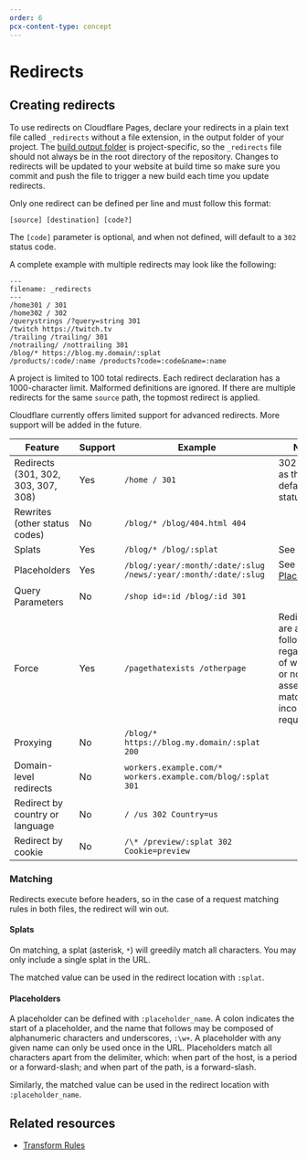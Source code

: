 ```yaml
---
order: 6
pcx-content-type: concept
---
```


# Redirects

## Creating redirects

To use redirects on Cloudflare Pages, declare your redirects in a plain text file called `_redirects` without a file extension, in the output folder of your project. The [build output folder](/platform/build-configuration) is project-specific, so the `_redirects` file should not always be in the root directory of the repository. Changes to redirects will be updated to your website at build time so make sure you commit and push the file to trigger a new build each time you update redirects.

Only one redirect can be defined per line and must follow this format:

    [source] [destination] [code?]

<Aside heading="Status Code">

The `[code]` parameter is optional, and when not defined, will default to a `302` status code.

</Aside>

A complete example with multiple redirects may look like the following:

    ---
    filename: _redirects
    ---
    /home301 / 301
    /home302 / 302
    /querystrings /?query=string 301
    /twitch https://twitch.tv
    /trailing /trailing/ 301
    /notrailing/ /nottrailing 301
    /blog/* https://blog.my.domain/:splat
    /products/:code/:name /products?code=:code&name=:name

A project is limited to 100 total redirects. Each redirect declaration has a 1000-character limit. Malformed definitions are ignored. If there are multiple redirects for the same `source` path, the topmost redirect is applied.

Cloudflare currently offers limited support for advanced redirects. More support will be added in the future.

<TableWrap>

| Feature                             | Support | Example                                                         | Notes                                                                                             |
| ----------------------------------- | ------- | --------------------------------------------------------------- | ------------------------------------------------------------------------------------------------- |
| Redirects (301, 302, 303, 307, 308) | Yes     | `/home / 301`                                                   | 302 is used as the default status code                                                            |
| Rewrites (other status codes)       | No      | `/blog/* /blog/404.html 404`                                    |                                                                                                    |
| Splats                              | Yes     | `/blog/* /blog/:splat`                                          | See [Splats](#splats)                                                                              |
| Placeholders                        | Yes     | `/blog/:year/:month/:date/:slug /news/:year/:month/:date/:slug` | See [Placeholders](#placeholders)                                                                  |
| Query Parameters                    | No      | `/shop id=:id /blog/:id 301`                                    |                                                                                                    |
| Force                               | Yes     | `/pagethatexists /otherpage`                                    | Redirects are always followed, regardless of whether or not an asset matches the incoming request |
| Proxying                            | No      | `/blog/* https://blog.my.domain/:splat 200`                     |                                                                                                    |
| Domain-level redirects              | No      | `workers.example.com/* workers.example.com/blog/:splat 301`     |                                                                                                    |
| Redirect by country or language     | No      | `/ /us 302 Country=us`                                          |                                                                                                    |
| Redirect by cookie                  | No      | `/\* /preview/:splat 302 Cookie=preview`                        |                                                                                                    |

</TableWrap>

### Matching

Redirects execute before headers, so in the case of a request matching rules in both files, the redirect will win out.

#### Splats

On matching, a splat (asterisk, `*`) will greedily match all characters. You may only include a single splat in the URL.

The matched value can be used in the redirect location with `:splat`.

#### Placeholders

A placeholder can be defined with `:placeholder_name`. A colon indicates the start of a placeholder, and the name that follows may be composed of alphanumeric characters and underscores, `:\w+`. A placeholder with any given name can only be used once in the URL. Placeholders match all characters apart from the delimiter, which: when part of the host, is a period or a forward-slash; and when part of the path, is a forward-slash.

Similarly, the matched value can be used in the redirect location with `:placeholder_name`.

## Related resources

*   [Transform Rules](https://developers.cloudflare.com/rules/transform)
